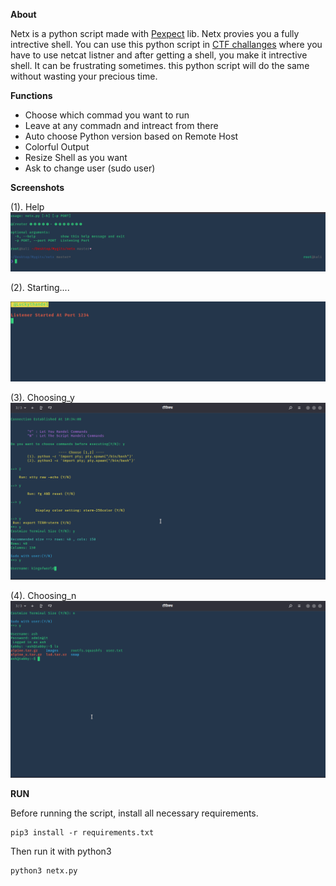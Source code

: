 **About**

Netx is a python script made with [Pexpect](https://pexpect.readthedocs.io/) lib.  Netx provies you a fully intrective shell. You can use this python script in [CTF challanges](https://hackthebox.eu) where you have to use netcat listner and after getting a shell, you make it intrective shell. It can be frustrating sometimes. this python script will do the same without wasting your precious time.

**Functions**
 *  Choose which commad you want to run 
 * Leave at any commadn and intreact from there
 * Auto choose Python version based on Remote Host
 * Colorful Output
 * Resize Shell as you want
  * Ask to change user (sudo user)
  
  **Screenshots**
   
(1). Help
![img1](https://github.com/luckythandel/netx/blob/master/Screenshots/help.png)

(2). Starting....
   
 ![img2](https://github.com/luckythandel/netx/blob/master/Screenshots/starting.png)

(3). Choosing_y
![img3](https://github.com/luckythandel/netx/blob/master/Screenshots/choosing_y.png)

(4). Choosing_n
![img4](https://github.com/luckythandel/netx/blob/master/Screenshots/choosing_n.png)


**RUN**

Before running the script, install all necessary requirements.

    pip3 install -r requirements.txt
Then run it with python3

    python3 netx.py
